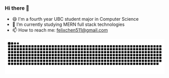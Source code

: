 ### Hi there 👋

- 😄 I'm a fourth year UBC student major in Computer Science
- 🌱 I’m currently studying MERN full stack technologies
- 📫 How to reach me: felixchen511@gmail.com


<!--
**RUIYUANXia/RUIYUANXia** is a ✨ _special_ ✨ repository because its `README.md` (this file) appears on your GitHub profile.

Here are some ideas to get you started:

- 🔭 I’m currently working on ...
- 🌱 I’m currently learning ...
- 👯 I’m looking to collaborate on ...
- 🤔 I’m looking for help with ...
- 💬 Ask me about ...
- 📫 How to reach me: ...
- 😄 Pronouns: ...
- ⚡ Fun fact: ...
-->

<picture>
  <source media="(prefers-color-scheme: dark)" srcset="[github-snake-dark.svg](https://raw.githubusercontent.com/RUIYUANXia/RUIYUANXia/output/github-contribution-grid-snake-dark.svg)" />
  <source media="(prefers-color-scheme: light)" srcset="[github-snake.svg](https://raw.githubusercontent.com/RUIYUANXia/RUIYUANXia/output/github-contribution-grid-snake.svg)" />
  <img alt="github-snake" src="https://raw.githubusercontent.com/RUIYUANXia/RUIYUANXia/output/github-contribution-grid-snake.svg" />
</picture>
